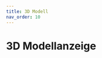 ```yaml
---
title: 3D Modell
nav_order: 10
---
```


# 3D Modellanzeige
<script type="module" src="https://ajax.googleapis.com/ajax/libs/model-viewer/4.0.0/model-viewer.min.js"></script>

<model-viewer alt="3D Modell des Gewächshauses" src="assets/models/gewaechshaus.gltf">
</model-viewer>


